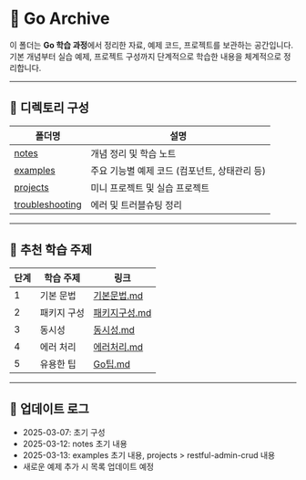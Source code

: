 # 🐹 Go Archive

이 폴더는 **Go 학습 과정**에서 정리한 자료, 예제 코드, 프로젝트를 보관하는 공간입니다.  
기본 개념부터 실습 예제, 프로젝트 구성까지 단계적으로 학습한 내용을 체계적으로 정리합니다.

---

## 📂 디렉토리 구성

| 폴더명 | 설명 |
|---|---|
| [notes](./notes) | 개념 정리 및 학습 노트 |
| [examples](./examples) | 주요 기능별 예제 코드 (컴포넌트, 상태관리 등) |
| [projects](./projects) | 미니 프로젝트 및 실습 프로젝트 |
| [troubleshooting](./troubleshooting) | 에러 및 트러블슈팅 정리 |

---

## 📖 추천 학습 주제

| 단계 | 학습 주제 | 링크 |
|---|---|---|
| 1 | 기본 문법 | [기본문법.md](./notes/기본문법.md) |
| 2 | 패키지 구성 | [패키지구성.md](./notes/패키지구성.md) |
| 3 | 동시성 | [동시성.md](./notes/동시성.md) |
| 4 | 에러 처리 | [에러처리.md](./notes/에러처리.md) |
| 5 | 유용한 팁 | [Go팁.md](./notes/Go팁.md) |

---

## 📢 업데이트 로그
- 2025-03-07: 초기 구성
- 2025-03-12: notes 초기 내용
- 2025-03-13: examples 초기 내용, projects > restful-admin-crud 내용
- 새로운 예제 추가 시 목록 업데이트 예정
